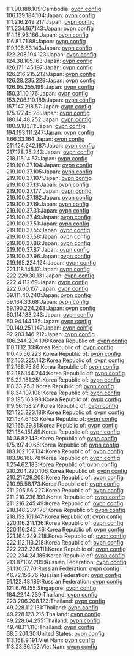 111.90.188.109:Cambodia: [ovpn config](vpn/111_90_188_109.ovpn)  
106.139.184.104:Japan: [ovpn config](vpn/106_139_184_104.ovpn)  
111.216.249.217:Japan: [ovpn config](vpn/111_216_249_217.ovpn)  
111.234.167.143:Japan: [ovpn config](vpn/111_234_167_143.ovpn)  
114.18.93.166:Japan: [ovpn config](vpn/114_18_93_166.ovpn)  
116.81.71.88:Japan: [ovpn config](vpn/116_81_71_88.ovpn)  
119.106.63.143:Japan: [ovpn config](vpn/119_106_63_143.ovpn)  
122.208.194.123:Japan: [ovpn config](vpn/122_208_194_123.ovpn)  
124.38.105.163:Japan: [ovpn config](vpn/124_38_105_163.ovpn)  
126.171.145.197:Japan: [ovpn config](vpn/126_171_145_197.ovpn)  
126.216.215.212:Japan: [ovpn config](vpn/126_216_215_212.ovpn)  
126.28.235.229:Japan: [ovpn config](vpn/126_28_235_229.ovpn)  
126.95.255.199:Japan: [ovpn config](vpn/126_95_255_199.ovpn)  
150.31.10.176:Japan: [ovpn config](vpn/150_31_10_176.ovpn)  
153.206.110.189:Japan: [ovpn config](vpn/153_206_110_189.ovpn)  
157.147.218.57:Japan: [ovpn config](vpn/157_147_218_57.ovpn)  
175.177.45.28:Japan: [ovpn config](vpn/175_177_45_28.ovpn)  
180.14.48.252:Japan: [ovpn config](vpn/180_14_48_252.ovpn)  
180.9.183.11:Japan: [ovpn config](vpn/180_9_183_11.ovpn)  
194.193.111.247:Japan: [ovpn config](vpn/194_193_111_247.ovpn)  
1.66.33.164:Japan: [ovpn config](vpn/1_66_33_164.ovpn)  
211.124.242.187:Japan: [ovpn config](vpn/211_124_242_187.ovpn)  
217.178.25.243:Japan: [ovpn config](vpn/217_178_25_243.ovpn)  
218.115.14.57:Japan: [ovpn config](vpn/218_115_14_57.ovpn)  
219.100.37.104:Japan: [ovpn config](vpn/219_100_37_104.ovpn)  
219.100.37.105:Japan: [ovpn config](vpn/219_100_37_105.ovpn)  
219.100.37.107:Japan: [ovpn config](vpn/219_100_37_107.ovpn)  
219.100.37.13:Japan: [ovpn config](vpn/219_100_37_13.ovpn)  
219.100.37.177:Japan: [ovpn config](vpn/219_100_37_177.ovpn)  
219.100.37.182:Japan: [ovpn config](vpn/219_100_37_182.ovpn)  
219.100.37.19:Japan: [ovpn config](vpn/219_100_37_19.ovpn)  
219.100.37.31:Japan: [ovpn config](vpn/219_100_37_31.ovpn)  
219.100.37.49:Japan: [ovpn config](vpn/219_100_37_49.ovpn)  
219.100.37.51:Japan: [ovpn config](vpn/219_100_37_51.ovpn)  
219.100.37.55:Japan: [ovpn config](vpn/219_100_37_55.ovpn)  
219.100.37.58:Japan: [ovpn config](vpn/219_100_37_58.ovpn)  
219.100.37.86:Japan: [ovpn config](vpn/219_100_37_86.ovpn)  
219.100.37.87:Japan: [ovpn config](vpn/219_100_37_87.ovpn)  
219.100.37.96:Japan: [ovpn config](vpn/219_100_37_96.ovpn)  
219.165.224.124:Japan: [ovpn config](vpn/219_165_224_124.ovpn)  
221.118.145.17:Japan: [ovpn config](vpn/221_118_145_17.ovpn)  
222.229.30.131:Japan: [ovpn config](vpn/222_229_30_131.ovpn)  
222.4.112.69:Japan: [ovpn config](vpn/222_4_112_69.ovpn)  
222.6.60.157:Japan: [ovpn config](vpn/222_6_60_157.ovpn)  
39.111.40.240:Japan: [ovpn config](vpn/39_111_40_240.ovpn)  
59.134.33.68:Japan: [ovpn config](vpn/59_134_33_68.ovpn)  
59.190.224.243:Japan: [ovpn config](vpn/59_190_224_243.ovpn)  
60.114.183.243:Japan: [ovpn config](vpn/60_114_183_243.ovpn)  
60.94.144.135:Japan: [ovpn config](vpn/60_94_144_135.ovpn)  
90.149.251.147:Japan: [ovpn config](vpn/90_149_251_147.ovpn)  
92.203.146.212:Japan: [ovpn config](vpn/92_203_146_212.ovpn)  
106.244.204.198:Korea Republic of: [ovpn config](vpn/106_244_204_198.ovpn)  
110.11.12.33:Korea Republic of: [ovpn config](vpn/110_11_12_33.ovpn)  
110.45.56.223:Korea Republic of: [ovpn config](vpn/110_45_56_223.ovpn)  
112.163.225.142:Korea Republic of: [ovpn config](vpn/112_163_225_142.ovpn)  
112.168.75.86:Korea Republic of: [ovpn config](vpn/112_168_75_86.ovpn)  
112.186.144.244:Korea Republic of: [ovpn config](vpn/112_186_144_244.ovpn)  
115.22.161.251:Korea Republic of: [ovpn config](vpn/115_22_161_251.ovpn)  
118.33.25.3:Korea Republic of: [ovpn config](vpn/118_33_25_3.ovpn)  
118.34.107.108:Korea Republic of: [ovpn config](vpn/118_34_107_108.ovpn)  
119.195.163.98:Korea Republic of: [ovpn config](vpn/119_195_163_98.ovpn)  
119.56.158.27:Korea Republic of: [ovpn config](vpn/119_56_158_27.ovpn)  
121.125.223.189:Korea Republic of: [ovpn config](vpn/121_125_223_189.ovpn)  
121.154.6.163:Korea Republic of: [ovpn config](vpn/121_154_6_163.ovpn)  
121.165.29.81:Korea Republic of: [ovpn config](vpn/121_165_29_81.ovpn)  
121.184.151.89:Korea Republic of: [ovpn config](vpn/121_184_151_89.ovpn)  
14.36.82.143:Korea Republic of: [ovpn config](vpn/14_36_82_143.ovpn)  
175.197.40.65:Korea Republic of: [ovpn config](vpn/175_197_40_65.ovpn)  
183.102.107.134:Korea Republic of: [ovpn config](vpn/183_102_107_134.ovpn)  
183.96.168.78:Korea Republic of: [ovpn config](vpn/183_96_168_78.ovpn)  
1.254.62.183:Korea Republic of: [ovpn config](vpn/1_254_62_183.ovpn)  
210.204.220.106:Korea Republic of: [ovpn config](vpn/210_204_220_106.ovpn)  
210.217.29.208:Korea Republic of: [ovpn config](vpn/210_217_29_208.ovpn)  
210.95.58.173:Korea Republic of: [ovpn config](vpn/210_95_58_173.ovpn)  
211.205.56.227:Korea Republic of: [ovpn config](vpn/211_205_56_227.ovpn)  
211.210.236.199:Korea Republic of: [ovpn config](vpn/211_210_236_199.ovpn)  
211.216.245.49:Korea Republic of: [ovpn config](vpn/211_216_245_49.ovpn)  
218.148.239.178:Korea Republic of: [ovpn config](vpn/218_148_239_178.ovpn)  
218.152.161.147:Korea Republic of: [ovpn config](vpn/218_152_161_147.ovpn)  
220.116.211.136:Korea Republic of: [ovpn config](vpn/220_116_211_136.ovpn)  
220.116.242.46:Korea Republic of: [ovpn config](vpn/220_116_242_46.ovpn)  
221.164.249.218:Korea Republic of: [ovpn config](vpn/221_164_249_218.ovpn)  
222.112.113.218:Korea Republic of: [ovpn config](vpn/222_112_113_218.ovpn)  
222.232.226.111:Korea Republic of: [ovpn config](vpn/222_232_226_111.ovpn)  
222.234.24.185:Korea Republic of: [ovpn config](vpn/222_234_24_185.ovpn)  
213.87.102.209:Russian Federation: [ovpn config](vpn/213_87_102_209.ovpn)  
31.130.57.70:Russian Federation: [ovpn config](vpn/31_130_57_70.ovpn)  
46.72.156.76:Russian Federation: [ovpn config](vpn/46_72_156_76.ovpn)  
91.122.48.189:Russian Federation: [ovpn config](vpn/91_122_48_189.ovpn)  
121.6.76.155:Singapore: [ovpn config](vpn/121_6_76_155.ovpn)  
184.22.14.239:Thailand: [ovpn config](vpn/184_22_14_239.ovpn)  
223.206.208.123:Thailand: [ovpn config](vpn/223_206_208_123.ovpn)  
49.228.112.131:Thailand: [ovpn config](vpn/49_228_112_131.ovpn)  
49.228.123.215:Thailand: [ovpn config](vpn/49_228_123_215.ovpn)  
49.228.64.255:Thailand: [ovpn config](vpn/49_228_64_255.ovpn)  
49.48.111.110:Thailand: [ovpn config](vpn/49_48_111_110.ovpn)  
68.5.201.30:United States: [ovpn config](vpn/68_5_201_30.ovpn)  
113.168.9.191:Viet Nam: [ovpn config](vpn/113_168_9_191.ovpn)  
113.23.36.152:Viet Nam: [ovpn config](vpn/113_23_36_152.ovpn)  
